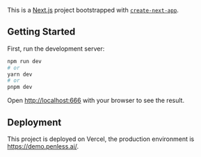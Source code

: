 This is a [Next.js](https://nextjs.org/) project bootstrapped with [`create-next-app`](https://github.com/vercel/next.js/tree/canary/packages/create-next-app).

## Getting Started

First, run the development server:

```bash
npm run dev
# or
yarn dev
# or
pnpm dev
```

Open [http://localhost:666](http://localhost:666) with your browser to see the result.

## Deployment

This project is deployed on Vercel, the production environment is https://demo.penless.ai/.
